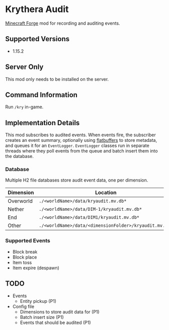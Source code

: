 # Krythera Audit

[Minecraft Forge](https://mcforge.readthedocs.io/en/1.15.x/) mod for recording and auditing events.

## Supported Versions

* 1.15.2

## Server Only

This mod only needs to be installed on the server.

## Command Information

Run `/kry` in-game.

## Implementation Details

This mod subscribes to audited events. When events fire, the subscriber creates an event summary, optionally using
[flatbuffers](https://github.com/google/flatbuffers) to store metadata, and queues it for an `EventLogger`.
`EventLogger` classes run in separate threads where they poll events from the queue and batch insert them into the database.

### Database

Multiple H2 file databases store audit event data, one per dimension.

Dimension|Location
---|---
Overworld|`./<worldName>/data/kryaudit.mv.db*`
Nether|`./<worldName>/data/DIM-1/kryaudit.mv.db*`
End|`./<worldName>/data/DIM1/kryaudit.mv.db*`
Other|`./<worldName>/data/<dimensionFolder>/kryaudit.mv.db*`

### Supported Events

* Block break
* Block place
* Item toss
* Item expire (despawn)

## TODO

* Events
  * Entity pickup (P1)
* Config file
  * Dimensions to store audit data for (P1)
  * Batch insert size (P1)
  * Events that should be audited (P1)
